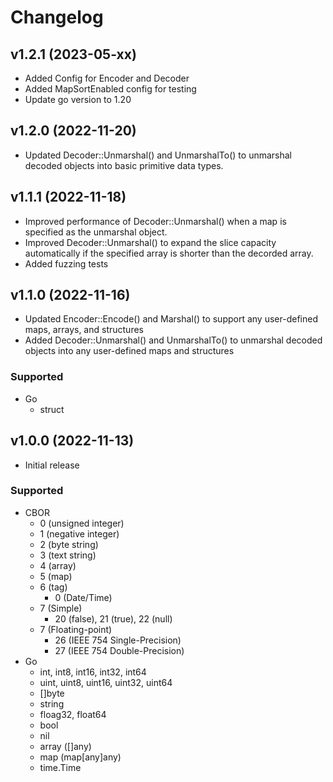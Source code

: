 # Changelog

## v1.2.1 (2023-05-xx)
- Added Config for Encoder and Decoder
- Added MapSortEnabled config for testing
- Update go version to 1.20

## v1.2.0 (2022-11-20)
- Updated Decoder::Unmarshal() and UnmarshalTo() to unmarshal decoded objects into basic primitive data types.

## v1.1.1 (2022-11-18)
- Improved performance of Decoder::Unmarshal() when a map is specified as the unmarshal object.
- Improved Decoder::Unmarshal() to expand the slice capacity automatically if the specified array is shorter than the decorded array.
- Added fuzzing tests

## v1.1.0 (2022-11-16)
- Updated Encoder::Encode() and Marshal() to support any user-defined maps, arrays, and structures
- Added Decoder::Unmarshal() and UnmarshalTo() to unmarshal decoded objects into any user-defined maps and structures
###  Supported
- Go
  - struct

## v1.0.0 (2022-11-13)
- Initial release  
###  Supported
- CBOR
  - 0 (unsigned integer)
  - 1 (negative integer)
  - 2 (byte string)
  - 3 (text string)
  - 4 (array)
  - 5 (map)
  - 6 (tag)
    - 0 (Date/Time)
  - 7 (Simple)
    - 20 (false), 21 (true), 22 (null)
  - 7 (Floating-point)
    - 26 (IEEE 754 Single-Precision)
    - 27 (IEEE 754 Double-Precision)
- Go
  - int, int8, int16, int32, int64
  - uint, uint8, uint16, uint32, uint64
  - []byte
  - string
  - floag32, float64
  - bool
  - nil
  - array ([]any)
  - map (map[any]any)
  - time.Time
 
